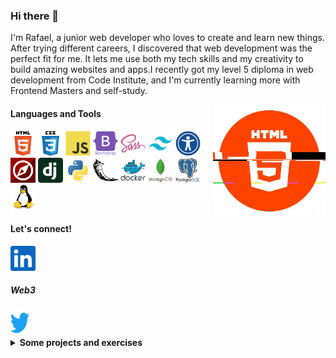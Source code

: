 ### Hi there 👋

I'm Rafael, a junior web developer who loves to create and learn new things. After trying different careers, 
I discovered that web development was the perfect fit for me. It lets me use both my tech skills and my 
creativity to build amazing websites and apps.I recently got my level 5 diploma in web development from 
Code Institute, and I'm currently learning more with Frontend Masters and self-study.


  <img align="right" alt="GIF" src="img/final.gif" width="180" height="180" />

#### Languages and Tools

<code><img height="40" width="40" src="img/html5.svg" alt="html svg"></code>
<code><img height="40" width="40" src="img/css3.svg" alt="css svg"></code>
<code><img height="40" width="40" src="img/js.svg" alt="js svg"></code>
<code><img height="40" width="40" src="img/bootstrap.svg" alt="bootstrap svg"></code>
<code><img height="40" width="40" src="img/sass.svg" alt="sass svg"></code>
<code><img height="40" width="40" src="img/tailwind.svg" alt=" tailwind svg"></code>
<code><img height="40" width="40" src="img/Accessibility.svg" alt="accessibility svg"></code>
<code><img height="40" width="40" src="img/schema.png" alt="schema png"></code>
<code><img height="40" width="40" src="img/django.svg" alt="django svg"></code>
<code><img height="40" width="40" src="img/python.svg" alt="python svg"></code>
<code><img height="40" width="40" src="img/flask.svg" alt="flask svg"></code>
<code><img height="40" width="40" src="img/docker.svg" alt="docker svg"></code>
<code><img height="40" width="40" src="img/mongodb.svg" alt="mongodb svg"></code>
<code><img height="40" width="40" src="img/postgresql.svg" alt="postegesql svg"></code>
<code><img height="40" width="40" src="img/linux.svg" alt="linux svg"></code>

#### Let's connect!

<a href="https://www.linkedin.com/in/rafaelmarianocorrea/">
    <img height="40" src="img/linkedin.svg" alt="my linkedin">
</a>    

##### Web3
 
<a href="https://twitter.com/jpgmariano">
    <img height="40" width="30" src="img/twitter.svg" alt="my twitter">
</a>

<details>
  <summary ><b>Some projects and exercises</b></summary>
  <br/>
<a href="https://github.com/rafaelmarianocorrea/Tailwindcss-project">
    <img height="390" width="390" src="img/tailwindproject.png" alt="tailwind project">
</a>

<a href="https://github.com/rafaelmarianocorrea/django-sass-bullion-api">
    <img height="390" width="390" src="img/bullionapi.png" alt="django bullion api project">
</a>

<a href="https://github.com/rafaelmarianocorrea/django-ecommerce">
    <img height="390" width="390" src="img/understore.png" alt="django ecommerce project">
</a>

<a href="https://github.com/rafaelmarianocorrea/js-memory-game">
    <img height="390" width="390" src="img/memory.png" alt="js memmory game project">
</a>

<a href="https://github.com/rafaelmarianocorrea/py-mongodb-forum">
    <img height="390" width="390" src="img/gamebargains.png" alt="python flask project">
</a>

<a href="https://github.com/rafaelmarianocorrea/flexbox-frontendmasters">
    <img height="390" width="390" src="img/femflex.png" alt="flex exercise">
</a>

</details>